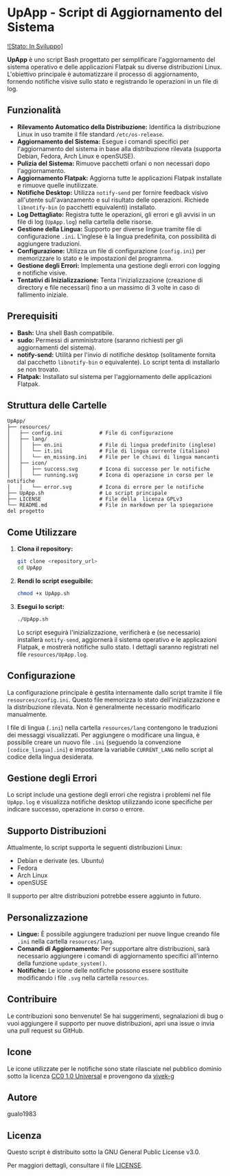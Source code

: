 # UpApp - Script di Aggiornamento del Sistema

[![Stato: In Sviluppo]][status-badge]

[status-badge]: https://img.shields.io/badge/Stato-In%20Sviluppo-yellow

**UpApp** è uno script Bash progettato per semplificare l'aggiornamento del sistema operativo e delle applicazioni Flatpak su diverse distribuzioni Linux. L'obiettivo principale è automatizzare il processo di aggiornamento, fornendo notifiche visive sullo stato e registrando le operazioni in un file di log.

## Funzionalità

* **Rilevamento Automatico della Distribuzione:** Identifica la distribuzione Linux in uso tramite il file standard `/etc/os-release`.
* **Aggiornamento del Sistema:** Esegue i comandi specifici per l'aggiornamento del sistema in base alla distribuzione rilevata (supporta Debian, Fedora, Arch Linux e openSUSE).
* **Pulizia del Sistema:** Rimuove pacchetti orfani o non necessari dopo l'aggiornamento.
* **Aggiornamento Flatpak:** Aggiorna tutte le applicazioni Flatpak installate e rimuove quelle inutilizzate.
* **Notifiche Desktop:** Utilizza `notify-send` per fornire feedback visivo all'utente sull'avanzamento e sul risultato delle operazioni. Richiede `libnotify-bin` (o pacchetti equivalenti) installato.
* **Log Dettagliato:** Registra tutte le operazioni, gli errori e gli avvisi in un file di log (`UpApp.log`) nella cartella delle risorse.
* **Gestione della Lingua:** Supporto per diverse lingue tramite file di configurazione `.ini`. L'inglese è la lingua predefinita, con possibilità di aggiungere traduzioni.
* **Configurazione:** Utilizza un file di configurazione (`config.ini`) per memorizzare lo stato e le impostazioni del programma.
* **Gestione degli Errori:** Implementa una gestione degli errori con logging e notifiche visive.
* **Tentativi di Inizializzazione:** Tenta l'inizializzazione (creazione di directory e file necessari) fino a un massimo di 3 volte in caso di fallimento iniziale.

## Prerequisiti

* **Bash:** Una shell Bash compatibile.
* **sudo:** Permessi di amministratore (saranno richiesti per gli aggiornamenti del sistema).
* **notify-send:** Utilità per l'invio di notifiche desktop (solitamente fornita dal pacchetto `libnotify-bin` o equivalente). Lo script tenta di installarlo se non trovato.
* **Flatpak:** Installato sul sistema per l'aggiornamento delle applicazioni Flatpak.

## Struttura delle Cartelle
```
UpApp/
├── resources/
│   ├── config.ini            # File di configurazione
│   ├── lang/
│   │   ├── en.ini            # File di lingua predefinito (inglese)
│   │   └── it.ini            # File di lingua corrente (italiano)
│   │   └── en_missing.ini    # File per le chiavi di lingua mancanti
│   ├── icon/
│   │   ├── success.svg       # Icona di successo per le notifiche
│   │   └── running.svg       # Icona di operazione in corso per le notifiche
│   │   └── error.svg         # Icona di errore per le notifiche
├── UpApp.sh                  # Lo script principale
├── LICENSE                   # File della  licenza GPLv3
└── README.md                 # File in markdown per la spiegazione del progetto
```

## Come Utilizzare

1.  **Clona il repository:**
    ```bash
    git clone <repository_url>
    cd UpApp
    ```

2.  **Rendi lo script eseguibile:**
    ```bash
    chmod +x UpApp.sh
    ```

3.  **Esegui lo script:**
    ```bash
    ./UpApp.sh
    ```

    Lo script eseguirà l'inizializzazione, verificherà e (se necessario) installerà `notify-send`, aggiornerà il sistema operativo e le applicazioni Flatpak, e mostrerà notifiche sullo stato. I dettagli saranno registrati nel file `resources/UpApp.log`.

## Configurazione

La configurazione principale è gestita internamente dallo script tramite il file `resources/config.ini`. Questo file memorizza lo stato dell'inizializzazione e la distribuzione rilevata. Non è generalmente necessario modificarlo manualmente.

I file di lingua (`.ini`) nella cartella `resources/lang` contengono le traduzioni dei messaggi visualizzati. Per aggiungere o modificare una lingua, è possibile creare un nuovo file `.ini` (seguendo la convenzione `[codice_lingua].ini`) e impostare la variabile `CURRENT_LANG` nello script al codice della lingua desiderata.

## Gestione degli Errori

Lo script include una gestione degli errori che registra i problemi nel file `UpApp.log` e visualizza notifiche desktop utilizzando icone specifiche per indicare successo, operazione in corso o errore.

## Supporto Distribuzioni

Attualmente, lo script supporta le seguenti distribuzioni Linux:

* Debian e derivate (es. Ubuntu)
* Fedora
* Arch Linux
* openSUSE

Il supporto per altre distribuzioni potrebbe essere aggiunto in futuro.

## Personalizzazione

* **Lingue:** È possibile aggiungere traduzioni per nuove lingue creando file `.ini` nella cartella `resources/lang`.
* **Comandi di Aggiornamento:** Per supportare altre distribuzioni, sarà necessario aggiungere i comandi di aggiornamento specifici all'interno della funzione `update_system()`.
* **Notifiche:** Le icone delle notifiche possono essere sostituite modificando i file `.svg` nella cartella `resources`.

## Contribuire

Le contribuzioni sono benvenute! Se hai suggerimenti, segnalazioni di bug o vuoi aggiungere il supporto per nuove distribuzioni, apri una issue o invia una pull request su GitHub.

## Icone

Le icone utilizzate per le notifiche sono state rilasciate nel pubblico dominio sotto la licenza [CC0 1.0 Universal](https://creativecommons.org/publicdomain/zero/1.0/) e provengono da [vivek-g](https://iconduck.com/designers/vivek-g)

## Autore

gualo1983

## Licenza

Questo script è distribuito sotto la GNU General Public License v3.0.

Per maggiori dettagli, consultare il file [LICENSE](LICENSE).